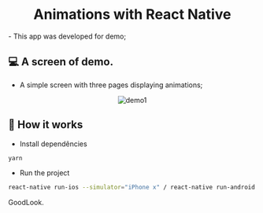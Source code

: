 <h1 align="center">Animations with React Native</h1>
- This app was developed for demo;

## 💻  A screen of demo.

 - A simple screen with three pages displaying animations;

<p align="center">
<img src="./demo/demo1.gif" alt="demo1" title="demo1">
</p>


## 🎩 How it works

 - Install dependêncies
```sh
yarn
```
 - Run the project
```sh
react-native run-ios --simulator="iPhone x" / react-native run-android
```

GoodLook.
